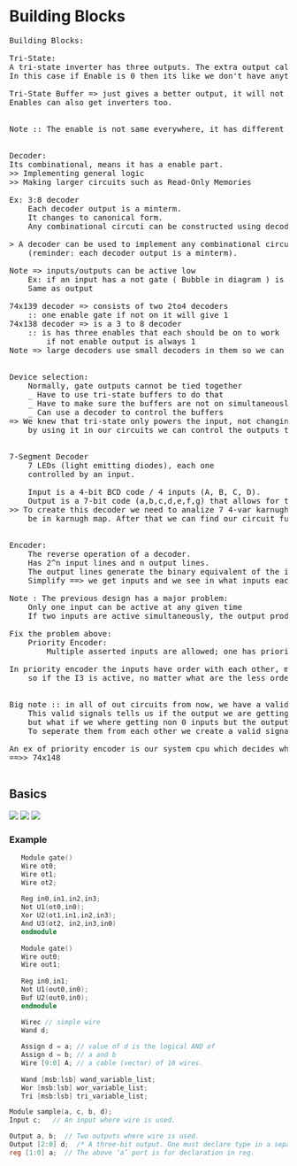 # Building Blocks

<pre>
Building Blocks:

Tri-State:
A tri-state inverter has three outputs. The extra output calles "Enable".
In this case if Enable is 0 then its like we don't have anything at that part of circuit, so the result is UK.

Tri-State Buffer => just gives a better output, it will not change the input into anything.
Enables can also get inverters too.


Note :: The enable is not same everywhere, it has different outputs depend on the circuit and truth table.


Decoder:
Its combinational, means it has a enable part.
>> Implementing general logic
>> Making larger circuits such as Read-Only Memories 

Ex: 3:8 decoder 
	Each decoder output is a minterm.
	It changes to canonical form.
	Any combinational circuti can be constructed using decoders and or gates

> A decoder can be used to implement any combinational circuit 
    (reminder: each decoder output is a minterm).

Note => inputs/outputs can be active low
	Ex: if an input has a not gate ( Bubble in diagram ) is is active low, means it works only when it gets logic 0
	Same as output

74x139 decoder => consists of two 2to4 decoders
	:: one enable gate if not on it will give 1
74x138 decoder => is a 3 to 8 decoder 
	:: is has three enables that each should be on to work
		if not enable output is always 1
Note => large decoders use small decoders in them so we can impliment the larger decoders by small ones


Device selection:
	Normally, gate outputs cannot be tied together
	_ Have to use tri-state buffers to do that
	_ Have to make sure the buffers are not on simultaneously
	_ Can use a decoder to control the buffers
=> We knew that tri-state only powers the input, not changing anything of value.
	by using it in our circuits we can control the outputs to go in orders.


7-Segment Decoder
	7 LEDs (light emitting diodes), each one
	controlled by an input.

	Input is a 4-bit BCD code / 4 inputs (A, B, C, D).
	Output is a 7-bit code (a,b,c,d,e,f,g) that allows for the decimal equivalent to be displayed.
>> To create this decoder we need to analize 7 4-var karnugh maps for each output. Then give the inputs from 0 to 9 and see what values should
	be in karnugh map. After that we can find our circuit function based on the maps.


Encoder:
	The reverse operation of a decoder.
	Has 2^n input lines and n output lines.
	The output lines generate the binary equivalent of the input line whose value is 1.
	Simplify ==> we get inputs and we see in what inputs each output is 1, then we sum them to the value of that output.
	
Note : The previous design has a major problem:
	Only one input can be active at any given time
	If two inputs are active simultaneously, the output produces an undefined combination

Fix the problem above:
	Priority Encoder:
		Multiple asserted inputs are allowed; one has priority over all others.

In priority encoder the inputs have order with each other, means the order of I3 for ex is higher than I2 I1 I0
	so if the I3 is active, no matter what are the less order inputs are, the result or output is unique I3 situation.


Big note :: in all of out circuits from now, we have a valid signal which is different in any circuit.
	This valid signals tells us if the output we are getting in true or not. For ex if all of our inputs are 0 we are getting a 0 at the end.
	but what if we where getting non 0 inputs but the output is still 0 ?
	To seperate them from each other we create a valid signal which tells us if all of our inputs where deactivate and the answer we are getting is not valid.

An ex of priority encoder is our system cpu which decides what operations should be done in neccesury times.
==>> 74x148

</pre>

## Basics
<img src="https://github.com/amirhnajafiz/LogicCircuitsForLearn/blob/main/05.Building%20Blocks%20(%20Verilog%20)/Tools/Def.png" />
<img src="https://github.com/amirhnajafiz/LogicCircuitsForLearn/blob/main/05.Building%20Blocks%20(%20Verilog%20)/Tools/Def2.png" />
<img src="https://github.com/amirhnajafiz/LogicCircuitsForLearn/blob/main/05.Building%20Blocks%20(%20Verilog%20)/Tools/Def3.png" />

### Example
```verilog  
   Module gate() 
   Wire ot0; 
   Wire ot1; 
   Wire ot2; 
   
   Reg in0,in1,in2,in3; 
   Not U1(ot0,in0); 
   Xor U2(ot1,in1,in2,in3); 
   And U3(ot2, in2,in3,in0) 
   endmodule
  
   Module gate() 
   Wire out0; 
   Wire out1; 
   
   Reg in0,in1;
   Not U1(out0,in0); 
   Buf U2(out0,in0);
   endmodule
```

```verilog
   Wirec // simple wire 
   Wand d; 
   
   Assign d = a; // value of d is the logical AND of 
   Assign d = b; // a and b 
   Wire [9:0] A; // a cable (vector) of 10 wires. 
   
   Wand [msb:lsb] wand_variable_list; 
   Wor [msb:lsb] wor_variable_list; 
   Tri [msb:lsb] tri_variable_list; 

Module sample(a, c, b, d);  
Input c;   // An input where wire is used. 

Output a, b;  // Two outputs where wire is used. 
Output [2:0] d;  /* A three-bit output. One must declare type in a separate statement. */ 
reg [1:0] a;  // The above ‘a’ port is for declaration in reg.
```
